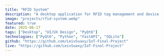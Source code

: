 ```yaml
---
title: "RFID System"
description: "A desktop application for RFID tag management and device control, featuring real-time data visualization and hardware integration capabilities."
image: "projects/rfid-system.webp"
featured: true
date: 2025-06-17
tags: ["Desktop", "UI/UX Design", "PyQt6"]
technologies: ["PyQt6", "Python", "FastAPI", "SQLite"]
github: "https://github.com/LeivSuaxy/IoT-Final-Project"
live: "https://github.com/LeivSuaxy/IoT-Final-Project"
---
```


